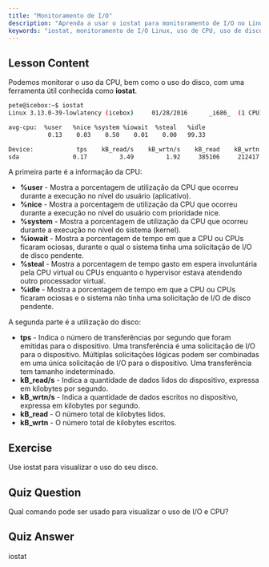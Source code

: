 ```yaml
---
title: "Monitoramento de I/O"
description: "Aprenda a usar o iostat para monitoramento de I/O no Linux. Entenda as métricas de uso de CPU e disco com este comando essencial. Melhore o desempenho do sistema!"
keywords: "iostat, monitoramento de I/O Linux, uso de CPU, uso de disco, comandos Linux, iniciante, tutorial, guia"
---
```


## Lesson Content

Podemos monitorar o uso da CPU, bem como o uso do disco, com uma ferramenta útil conhecida como **iostat**.

```bash
pete@icebox:~$ iostat
Linux 3.13.0-39-lowlatency (icebox)     01/28/2016      _i686_  (1 CPU)

avg-cpu:  %user   %nice %system %iowait  %steal   %idle
           0.13    0.03    0.50    0.01    0.00   99.33

Device:            tps    kB_read/s    kB_wrtn/s    kB_read    kB_wrtn
sda               0.17         3.49         1.92     385106     212417
```

A primeira parte é a informação da CPU:

- **%user** - Mostra a porcentagem de utilização da CPU que ocorreu durante a execução no nível do usuário (aplicativo).
- **%nice** - Mostra a porcentagem de utilização da CPU que ocorreu durante a execução no nível do usuário com prioridade nice.
- **%system** - Mostra a porcentagem de utilização da CPU que ocorreu durante a execução no nível do sistema (kernel).
- **%iowait** - Mostra a porcentagem de tempo em que a CPU ou CPUs ficaram ociosas, durante o qual o sistema tinha uma solicitação de I/O de disco pendente.
- **%steal** - Mostra a porcentagem de tempo gasto em espera involuntária pela CPU virtual ou CPUs enquanto o hypervisor estava atendendo outro processador virtual.
- **%idle** - Mostra a porcentagem de tempo em que a CPU ou CPUs ficaram ociosas e o sistema não tinha uma solicitação de I/O de disco pendente.

A segunda parte é a utilização do disco:

- **tps** - Indica o número de transferências por segundo que foram emitidas para o dispositivo. Uma transferência é uma solicitação de I/O para o dispositivo. Múltiplas solicitações lógicas podem ser combinadas em uma única solicitação de I/O para o dispositivo. Uma transferência tem tamanho indeterminado.
- **kB_read/s** - Indica a quantidade de dados lidos do dispositivo, expressa em kilobytes por segundo.
- **kB_wrtn/s** - Indica a quantidade de dados escritos no dispositivo, expressa em kilobytes por segundo.
- **kB_read** - O número total de kilobytes lidos.
- **kB_wrtn** - O número total de kilobytes escritos.

## Exercise

Use iostat para visualizar o uso do seu disco.

## Quiz Question

Qual comando pode ser usado para visualizar o uso de I/O e CPU?

## Quiz Answer

iostat
